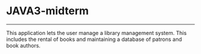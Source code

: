 # JAVA3-midterm
----------------
This application lets the user manage a library management system. This includes the rental of books and maintaining a database of patrons and book authors. 